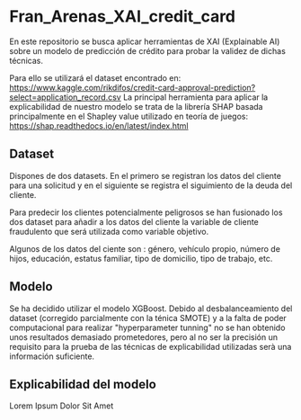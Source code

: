 # Fran_Arenas_XAI_credit_card

En este repositorio se busca aplicar herramientas de XAI (Explainable AI) sobre un modelo de predicción de crédito para probar la validez de dichas técnicas.

Para ello se utilizará el dataset encontrado en: https://www.kaggle.com/rikdifos/credit-card-approval-prediction?select=application_record.csv
La principal herramienta para aplicar la explicabilidad de nuestro modelo se trata de la librería SHAP basada principalmente en el Shapley value utilizado en teoría de juegos: https://shap.readthedocs.io/en/latest/index.html

## Dataset

Dispones de dos datasets. En el primero se registran los datos del cliente para una solicitud y en el siguiente se registra el siguimiento de la deuda del cliente.

Para predecir los clientes potencialmente peligrosos se han fusionado los dos dataset para añadir a los datos del cliente la variable de cliente fraudulento que será utilizada como variable objetivo.

Algunos de los datos del ciente son : género, vehículo propio, número de hijos, educación, estatus familiar, tipo de domicilio, tipo de trabajo, etc.

## Modelo

Se ha decidido utilizar el modelo XGBoost. Debido al desbalanceamiento del dataset (corregido parcialmente con la ténica SMOTE) y a la falta de poder computacional para realizar "hyperparameter tunning" no se han obtenido unos resultados demasiado prometedores, pero al no ser la precisión un requisito para la prueba de las técnicas de explicabilidad utilizadas serà una información suficiente.

## Explicabilidad del modelo

Lorem Ipsum Dolor Sit Amet

